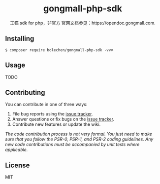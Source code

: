 <h1 align="center"> gongmall-php-sdk </h1>

<p align="center"> 工猫 sdk for php，非官方 官网文档参见：https://opendoc.gongmall.com.</p>


## Installing

```shell
$ composer require bolechen/gongmall-php-sdk -vvv
```

## Usage

TODO

## Contributing

You can contribute in one of three ways:

1. File bug reports using the [issue tracker](https://github.com/bolechen/gongmall-php-sdk/issues).
2. Answer questions or fix bugs on the [issue tracker](https://github.com/bolechen/gongmall-php-sdk/issues).
3. Contribute new features or update the wiki.

_The code contribution process is not very formal. You just need to make sure that you follow the PSR-0, PSR-1, and PSR-2 coding guidelines. Any new code contributions must be accompanied by unit tests where applicable._

## License

MIT